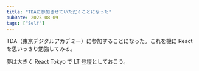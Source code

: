 ```yaml
---
title: "TDAに参加させていただくことになった"
pubDate: 2025-08-09
tags: ["Self"]
---
```


TDA（東京デジタルアカデミー）に参加することになった。これを機に React を思いっきり勉強してみる。

夢は大きく React Tokyo で LT 登壇としておこう。
